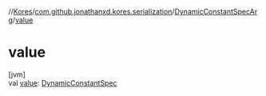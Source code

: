 //[Kores](../../../index.md)/[com.github.jonathanxd.kores.serialization](../index.md)/[DynamicConstantSpecArg](index.md)/[value](value.md)

# value

[jvm]\
val [value](value.md): [DynamicConstantSpec](../../com.github.jonathanxd.kores.common/-dynamic-constant-spec/index.md)

